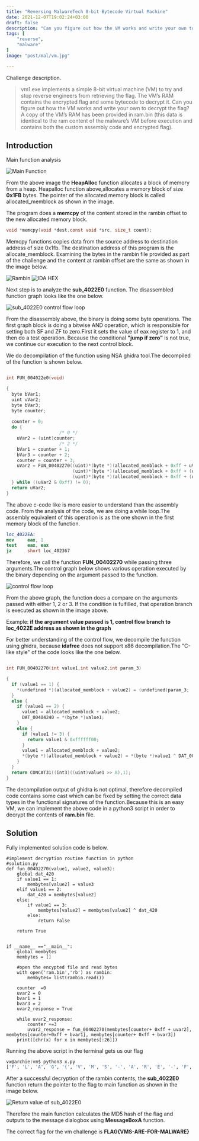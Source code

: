 ```yaml
---
title: "Reversing MalwareTech 8-bit Bytecode Virtual Machine"
date: 2021-12-07T19:02:24+03:00
draft: false
description: "Can you figure out how the VM works and write your own to decrypt the flag?"
tags: [
    "reverse",
    "malware"
]
image: "post/mal/vm.jpg"

---
```


Challenge description.

>vm1.exe implements a simple 8-bit virtual machine (VM) to try and stop reverse engineers from retrieving the flag. The VM’s RAM contains the encrypted flag and some bytecode to decrypt it. Can you figure out how the VM works and write your own to decrypt the flag? A copy of the VM’s RAM has been provided in ram.bin (this data is identical to the ram content of the malware’s VM before execution and contains both the custom assembly code and encrypted flag).

## Introduction
Main function analysis

![Main Function](post/mal/vmq.png)

From the above image the **HeapAlloc** function allocates a block of memory from a heap. Heapalloc function above,allocates a memory block of size **0x1FB** bytes. The pointer of the allocated memory block is called  allocated_memblock as shown in the image.

The program does a **memcpy** of the content stored in the rambin offset to the new allocated memory block.

```c
void *memcpy(void *dest,const void *src, size_t count);
```
Memcpy functions copies data from the source address to destination address of size 0x1fb. The destination address of this program is the allocate_memblock. Examining the bytes in the rambin file provided as part of the challenge and the  content at rambin offset are the same as shown in the image below.

![Rambin](post/mal/rambin.png) ![IDA HEX](post/mal/ida_hex.png)

Next step is to analyze the **sub_4022E0** function. The disassembled function graph looks like the one below.

![sub_4022E0 control flow loop](post/mal/vmflow.png)

From the disassembly above, the binary is doing some byte operations. The first graph block is doing a bitwise AND operation, which is responsible for setting both SF and ZF to zero.First it sets the value of eax register to 1, and then do a test operation. Because the conditional **"jump if zero"** is not true, we continue our execution to the next control block.

We do decompilation of the function using NSA ghidra tool.The decompiled of the function is shown below.

```c

int FUN_004022e0(void)

{
  byte bVar1;
  uint uVar2;
  byte bVar3;
  byte counter;
  
  counter = 0;
  do {
                    /* 0 */
    uVar2 = (uint)counter;
                    /* 2 */
    bVar1 = counter + 1;
    bVar3 = counter + 2;
    counter = counter + 3;
    uVar2 = FUN_00402270((uint)*(byte *)(allocated_memblock + 0xff + uVar2),
                         (uint)*(byte *)(allocated_memblock + 0xff + (uint)bVar1),
                         (uint)*(byte *)(allocated_memblock + 0xff + (uint)bVar3));
  } while ((uVar2 & 0xff) != 0);
  return uVar2;
}
```

The above c-code like is more easier to understand than the assembly code. From the analysis of the code, we are doing a while loop.The assembly equivalent of this operation is as the one shown in the first memory block of the function.

```nasm
loc_4022EA:
mov     eax, 1
test    eax, eax
jz      short loc_402367
```

Therefore, we call the function **FUN_00402270** while passing three arguments.The control graph below shows various operation executed by the binary depending on the argument passed to the function.

![control flow loop](post/mal/vmflow2.png)

From the above graph, the function does a compare on the arguments passed with either 1, 2 or 3. If the condition is fulfilled, that operation branch is executed as shown in the image above.

Example: **if the argument value passed is 1, control flow branch to loc_4022E address as shown in the graph**

For better understanding of the control flow, we decompile the function using ghidra, because **idafree** does not support x86 decompilation.The "C-like style" of the code looks like the one below.

```c

int FUN_00402270(int value1,int value2,int param_3)

{
  if (value1 == 1) {
    *(undefined *)(allocated_memblock + value2) = (undefined)param_3;
  }
  else {
    if (value1 == 2) {
      value1 = allocated_memblock + value2;
      DAT_00404240 = *(byte *)value1;
    }
    else {
      if (value1 != 3) {
        return value1 & 0xffffff00;
      }
      value1 = allocated_memblock + value2;
      *(byte *)(allocated_memblock + value2) = *(byte *)value1 ^ DAT_00404240;
    }
  }
  return CONCAT31((int3)((uint)value1 >> 8),1);
}
```

The decompilation output of ghidra is not optimal, therefore decompiled code contains some cast which can be fixed by setting the correct data types in the functional signatures of the function.Because this is an easy VM, we can implement the above code in a python3 script in order to decrypt the contents of **ram.bin** file.


## Solution
Fully implemented solution code is below.
```python3
#implement decryption routine function in python
#solution.py
def fun_00402270(value1, value2, value3):
    global dat_420
    if value1 == 1:
        membytes[value2] = value3 
    elif value1 == 2:
        dat_420 = membytes[value2]
    else:
        if value1 == 3:
            membytes[value2] = membytes[value2] ^ dat_420
        else:
            return False

    return True


if __name__ =="__main__":
    global membytes
    membytes = []
    
    #open the encypted file and read bytes
    with open('ram.bin','rb') as rambin:
        membytes= list(rambin.read())

    counter  =0
    uvar2 = 0
    bvar1 = 1
    bvar3 = 2
    uvar2_response = True

    while uvar2_response:
        counter +=3
        uvar2_response = fun_00402270(membytes[counter+ 0xff + uvar2], membytes[counter+0xff + bvar1], membytes[counter+ 0xff + bvar3])
    print([chr(x) for x in membytes[:26]])

```


Running the above script in the terminal gets us our flag

```bash
vx@archie:vm$ python3 x.py 
['F', 'L', 'A', 'G', '{', 'V', 'M', 'S', '-', 'A', 'R', 'E', '-', 'F', 'O', 'R', '-', 'M', 'A', 'L', 'W', 'A', 'R', 'E', '}', '\x00']
```

After a successful decryption of the rambin contents, the **sub_4022E0** function return the pointer to the flag to main function as shown in the image below.

![Return value of sub_4022E0](post/mal/retflag.png)

Therefore the main function calculates the MD5 hash of the flag and outputs to the message dialogbox using **MessageBoxA** function.

The correct flag for the vm challenge is **FLAG{VMS-ARE-FOR-MALWARE}**

